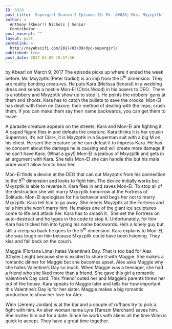 ```yaml
---
ID: 6928
post_title: 'Supergirl Season 2 Episode 13: Mr. &#038; Mrs. Mxyzptlk'
author: >
  Anthony (Kbear!) Nichols | Senior
  Contributor
post_excerpt: ""
layout: post
permalink: >
  http://nayahscifi.com/2017/03/09/dyc-supergirl/
published: true
post_date: 2017-03-09 19:57:36
---
```

by Kbear! on March 9, 2017
The episode picks up where it ended the week before. Mr. Mxyzptlk (Peter Gadiot) is an imp from the 5<sup>th</sup> dimension. They are reality bending creatures. He puts Kara (Melissa Benoist) in a wedding dress and sends a hostile Mon-El (Chris Wood) in his boxers to DEO.  There is a robbery and Mxyzptlk show up to stop it. He points the robbers’ guns at them and shoots. Kara has to catch the bullets to save the crooks. Mon-El has dealt with them on Daxom; their method of dealing with the imps, crush them. If you can make them say their name backwards, you can get them to leave.

A parasite creature appears on the streets; Kara and Mon-El are fighting it. A caped figure flies in and defeats the creature. Kara thinks it is her cousin Superman, it’s not Clark, it is Mxyzptlk in a Superman suit with a big M on his chest. He sent the creature so he can defeat it to impress Kara. He has no concern about the damage he is causing and will create more damage if he can’t have Kara. (What a guy!) Mon-El is jealous of Mxyzptlk and gets in an argument with Kara. She tells Mon-El she can handle this but his male pride won’t allow him to hear her.

Mon-El finds a device at the DEO that can cut Mxyzptlk from his connection to the 5<sup>th</sup> dimension and looks to fight him. The device initially works but Mxyzptlk is able to reverse it. Kara flies in and saves Mon-El. To stop all of the destruction she will marry Mxyzptlk tomorrow at the Fortress of Solitude. Mon-El apologizes for his behavior and begs her not to marry Mxyzptlk. Kara tell him to go away. She meets Mxyzptlk at the Fortress and tells him she won’t marry him. He makes one of the giant ice sculptures come to life and attack her. Kara has to smash it.  She set the Fortress on auto-destruct and he types in the code to stop it. Unfortunately, for him Kara has tricked him into typing his name backwards. He’s a lonely guy but still a creep so back he goes to the 5<sup>th</sup> dimension. Kara explains to Mon-El, she was tough on him because Mxyzptlk could have been listening. They kiss and fall back on the couch.

Maggie (Floriana Lima) hates Valentine’s Day. That is too bad for Alex (Chyler Leigh) because she is excited to share it with Maggie. She makes a romantic dinner for Maggie but she becomes upset. Alex asks Maggie why she hates Valentine’s Day so much. When Maggie was a teenager, she had a friend who she liked more than a friend. She gave this girl a romantic Valentine’s Day card. This ‘friend’ outed her and Maggie’s parents threw her out of the house. Kara speaks to Maggie later and tells her how important this Valentine’s Day is for her sister. Maggie makes a big romantic production to show her love for Alex.

Winn (Jeremy Jordan) is at the bar and a couple of ruffians try to pick a fight with him. An alien woman name Lyra (Tamzin Merchant) saves him. She invites him out for a date. Since he works with aliens all the time Winn is quick to accept. They have a great time together.